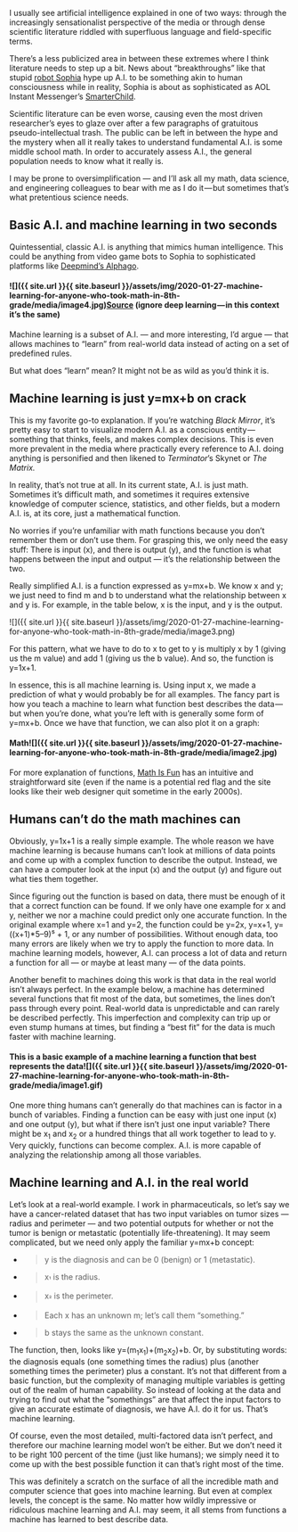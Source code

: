 I usually see artificial intelligence explained in one of two ways: through the increasingly sensationalist perspective of the media or through dense scientific literature riddled with superfluous language and field-specific terms.

There’s a less publicized area in between these extremes where I think literature needs to step up a bit. News about “breakthroughs” like that stupid [<span class="underline">robot Sophia</span>](https://www.hansonrobotics.com/sophia/) hype up A.I. to be something akin to human consciousness while in reality, Sophia is about as sophisticated as AOL Instant Messenger’s [<span class="underline">SmarterChild</span>](https://en.wikipedia.org/wiki/SmarterChild).

Scientific literature can be even worse, causing even the most driven researcher’s eyes to glaze over after a few paragraphs of gratuitous pseudo-intellectual trash. The public can be left in between the hype and the mystery when all it really takes to understand fundamental A.I. is some middle school math. In order to accurately assess A.I., the general population needs to know what it really is.

I may be prone to oversimplification — and I’ll ask all my math, data science, and engineering colleagues to bear with me as I do it — but sometimes that’s what pretentious science needs.

## Basic A.I. and machine learning in two seconds

Quintessential, classic A.I. is anything that mimics human intelligence. This could be anything from video game bots to Sophia to sophisticated platforms like [<span class="underline">Deepmind’s Alphago</span>](https://deepmind.com/research/alphago/).

#### ![]({{ site.url }}{{ site.baseurl }}/assets/img/2020-01-27-machine-learning-for-anyone-who-took-math-in-8th-grade/media/image4.jpg)[<span class="underline">Source</span>](https://geospatialmedia.s3.amazonaws.com/wp-content/uploads/2017/05/AAEAAQAAAAAAAAhPAAAAJDlkMWMwNTA1LTZkZjUtNDA5MS1hYT.jpg) (ignore deep learning — in this context it’s the same)

Machine learning is a subset of A.I. — and more interesting, I’d argue — that allows machines to “learn” from real-world data instead of acting on a set of predefined rules.

But what does “learn” mean? It might not be as wild as you’d think it is.

## Machine learning is just y=mx+b on crack

This is my favorite go-to explanation. If you’re watching *Black Mirror*, it’s pretty easy to start to visualize modern A.I. as a conscious entity — something that thinks, feels, and makes complex decisions. This is even more prevalent in the media where practically every reference to A.I. doing anything is personified and then likened to *Terminator*’s Skynet or *The* *Matrix.*

In reality, that’s not true at all. In its current state, A.I. is just math. Sometimes it’s difficult math, and sometimes it requires extensive knowledge of computer science, statistics, and other fields, but a modern A.I. is, at its core, just a mathematical function.

No worries if you’re unfamiliar with math functions because you don’t remember them or don’t use them. For grasping this, we only need the easy stuff: There is input (x), and there is output (y), and the function is what happens between the input and output — it’s the relationship between the two.

Really simplified A.I. is a function expressed as y=mx+b. We know x and y; we just need to find m and b to understand what the relationship between x and y is. For example, in the table below, x is the input, and y is the output.

![]({{ site.url }}{{ site.baseurl }}/assets/img/2020-01-27-machine-learning-for-anyone-who-took-math-in-8th-grade/media/image3.png)

For this pattern, what we have to do to x to get to y is multiply x by 1 (giving us the m value) and add 1 (giving us the b value). And so, the function is y=1x+1.

In essence, this is all machine learning is. Using input x, we made a prediction of what y would probably be for all examples. The fancy part is how you teach a machine to learn what function best describes the data — but when you’re done, what you’re left with is generally some form of y=mx+b. Once we have that function, we can also plot it on a graph:

#### <span class="underline">Math</span>![]({{ site.url }}{{ site.baseurl }}/assets/img/2020-01-27-machine-learning-for-anyone-who-took-math-in-8th-grade/media/image2.jpg)

For more explanation of functions, [<span class="underline">Math Is Fun</span>](https://www.mathsisfun.com/sets/function.html) has an intuitive and straightforward site (even if the name is a potential red flag and the site looks like their web designer quit sometime in the early 2000s).

## Humans can’t do the math machines can

Obviously, y=1x+1 is a really simple example. The whole reason we have machine learning is because humans can’t look at millions of data points and come up with a complex function to describe the output. Instead, we can have a computer look at the input (x) and the output (y) and figure out what ties them together.

Since figuring out the function is based on data, there must be enough of it that a correct function can be found. If we only have one example for x and y, neither we nor a machine could predict only one accurate function. In the original example where x=1 and y=2, the function could be y=2x, y=x+1, y=((x+1)\*5–9)⁵ + 1, or any number of possibilities. Without enough data, too many errors are likely when we try to apply the function to more data. In machine learning models, however, A.I. can process a lot of data and return a function for all — or maybe at least many — of the data points.

Another benefit to machines doing this work is that data in the real world isn’t always perfect. In the example below, a machine has determined several functions that fit most of the data, but sometimes, the lines don’t pass through every point. Real-world data is unpredictable and can rarely be described perfectly. This imperfection and complexity can trip up or even stump humans at times, but finding a “best fit” for the data is much faster with machine learning.

#### <span class="underline">This is a basic example of a machine learning a function that best represents the data</span>![]({{ site.url }}{{ site.baseurl }}/assets/img/2020-01-27-machine-learning-for-anyone-who-took-math-in-8th-grade/media/image1.gif)

One more thing humans can’t generally do that machines can is factor in a bunch of variables. Finding a function can be easy with just one input (x) and one output (y), but what if there isn’t just one input variable? There might be x<sub>1</sub> and x<sub>2</sub> or a hundred things that all work together to lead to y. Very quickly, functions can become complex. A.I. is more capable of analyzing the relationship among all those variables.

## Machine learning and A.I. in the real world

Let’s look at a real-world example. I work in pharmaceuticals, so let’s say we have a cancer-related dataset that has two input variables on tumor sizes — radius and perimeter — and two potential outputs for whether or not the tumor is benign or metastatic (potentially life-threatening). It may seem complicated, but we need only apply the familiar y=mx+b concept:

  - > y is the diagnosis and can be 0 (benign) or 1 (metastatic).

  - > x<sub>¹</sub> is the radius.

  - > x<sub>²</sub> is the perimeter.

  - > Each x has an unknown m; let’s call them “something.”

  - > b stays the same as the unknown constant.

The function, then, looks like y=(m<sub>1</sub>x<sub>1</sub>)+(m<sub>2</sub>x<sub>2</sub>)+b. Or, by substituting words: the diagnosis equals (one something times the radius) plus (another something times the perimeter) plus a constant. It’s not that different from a basic function, but the complexity of managing multiple variables is getting out of the realm of human capability. So instead of looking at the data and trying to find out what the “somethings” are that affect the input factors to give an accurate estimate of diagnosis, we have A.I. do it for us. That’s machine learning.

Of course, even the most detailed, multi-factored data isn’t perfect, and therefore our machine learning model won’t be either. But we don’t need it to be right 100 percent of the time (just like humans); we simply need it to come up with the best possible function it can that’s right most of the time.

This was definitely a scratch on the surface of all the incredible math and computer science that goes into machine learning. But even at complex levels, the concept is the same. No matter how wildly impressive or ridiculous machine learning and A.I. may seem, it all stems from functions a machine has learned to best describe data.
